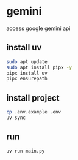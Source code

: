 # gemini

access google gemini api

## install uv

```sh
sudo apt update
sudo apt install pipx -y
pipx install uv
pipx ensurepath
```

## install project

```sh
cp .env.example .env
uv sync
```

## run

```sh
uv run main.py
```